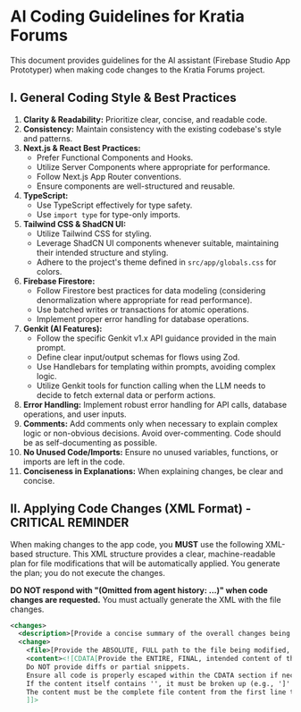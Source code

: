 
# AI Coding Guidelines for Kratia Forums

This document provides guidelines for the AI assistant (Firebase Studio App Prototyper) when making code changes to the Kratia Forums project.

## I. General Coding Style & Best Practices

1.  **Clarity & Readability:** Prioritize clear, concise, and readable code.
2.  **Consistency:** Maintain consistency with the existing codebase's style and patterns.
3.  **Next.js & React Best Practices:**
    *   Prefer Functional Components and Hooks.
    *   Utilize Server Components where appropriate for performance.
    *   Follow Next.js App Router conventions.
    *   Ensure components are well-structured and reusable.
4.  **TypeScript:**
    *   Use TypeScript effectively for type safety.
    *   Use `import type` for type-only imports.
5.  **Tailwind CSS & ShadCN UI:**
    *   Utilize Tailwind CSS for styling.
    *   Leverage ShadCN UI components whenever suitable, maintaining their intended structure and styling.
    *   Adhere to the project's theme defined in `src/app/globals.css` for colors.
6.  **Firebase Firestore:**
    *   Follow Firestore best practices for data modeling (considering denormalization where appropriate for read performance).
    *   Use batched writes or transactions for atomic operations.
    *   Implement proper error handling for database operations.
7.  **Genkit (AI Features):**
    *   Follow the specific Genkit v1.x API guidance provided in the main prompt.
    *   Define clear input/output schemas for flows using Zod.
    *   Use Handlebars for templating within prompts, avoiding complex logic.
    *   Utilize Genkit tools for function calling when the LLM needs to decide to fetch external data or perform actions.
8.  **Error Handling:** Implement robust error handling for API calls, database operations, and user inputs.
9.  **Comments:** Add comments only when necessary to explain complex logic or non-obvious decisions. Avoid over-commenting. Code should be as self-documenting as possible.
10. **No Unused Code/Imports:** Ensure no unused variables, functions, or imports are left in the code.
11. **Conciseness in Explanations:** When explaining changes, be clear and concise.

## II. Applying Code Changes (XML Format) - CRITICAL REMINDER

When making changes to the app code, you **MUST** use the following XML-based structure. This XML structure provides a clear, machine-readable plan for file modifications that will be automatically applied. You generate the plan; you do not execute the changes.

**DO NOT respond with "(Omitted from agent history: ...)" when code changes are requested.** You must actually generate the XML with the file changes.

```xml
<changes>
  <description>[Provide a concise summary of the overall changes being made, e.g., "Implemented user profile editing functionality"]</description>
  <change>
    <file>[Provide the ABSOLUTE, FULL path to the file being modified, e.g., /src/app/profile/edit/page.tsx]</file>
    <content><![CDATA[Provide the ENTIRE, FINAL, intended content of the file here.
    Do NOT provide diffs or partial snippets.
    Ensure all code is properly escaped within the CDATA section if necessary (though CDATA handles most special characters like <, >, &).
    If the content itself contains '', it must be broken up (e.g., ']' + ']' + '>').
    The content must be the complete file content from the first line to the last.
    ]]>